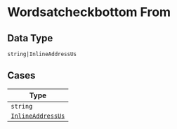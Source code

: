 
# Wordsatcheckbottom From

## Data Type

`string|InlineAddressUs`

## Cases

| Type |
|  --- |
| `string` |
| [`InlineAddressUs`](../../../doc/models/inline-address-us.md) |

